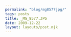 ```yaml
---
permalink: "blog/mg8577jpg/"
tags: posts
title: _MG_8577.JPG
date: 2009-12-22
layout: layouts/post.njk
---
```


